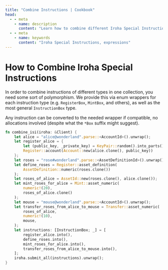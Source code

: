```yaml
---
title: "Combine Instructions | Cookbook"
head:
  - - meta
    - name: description
      content: "Learn how to combine different Iroha Special Instructions (ISI) via expressions."
  - - meta
    - name: keywords
      content: "Iroha Special Instructions, expressions"
---
```


# How to Combine Iroha Special Instructions

In order to combine instructions of different types in one collection,
you need some sort of polymorphism. We provide this via enum wrappers
for each instruction type (e.g. `RegisterBox`, `MintBox`, and others), 
as well as the most general `InstructionBox` type. 

Any instruction can be converted to the needed wrapper if compatible, 
no allocations involved (despite what the `*Box` suffix might suggest).

```rust
fn combine_isi(iroha: &Client) {
    let alice = "alice@wonderland".parse::<AccountId>().unwrap();
    let register_alice = {
        let (public_key, _private_key) = KeyPair::random().into_parts();
        Register::account(Account::new(alice.clone(), public_key))
    };
    let roses = "rose#wonderland".parse::<AssetDefinitionId>().unwrap();
    let define_roses = Register::asset_definition(
        AssetDefinition::numeric(roses.clone())
    );
    let roses_of_alice = AssetId::new(roses.clone(), alice.clone());
    let mint_roses_for_alice = Mint::asset_numeric(
        numeric!(20),
        roses_of_alice.clone()
    );
    let mouse = "mouse@wonderland".parse::<AccountId>().unwrap();
    let transfer_roses_from_alice_to_mouse = Transfer::asset_numeric(
        roses_of_alice,
        numeric!(10),
        mouse,
    );
    let instructions: [InstructionBox; _] = [
        register_alice.into(),
        define_roses.into(),
        mint_roses_for_alice.into(),
        transfer_roses_from_alice_to_mouse.into(),
    ];
    iroha.submit_all(instructions).unwrap();
}
```
